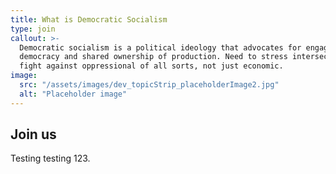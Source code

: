 ```yaml
---
title: What is Democratic Socialism
type: join
callout: >-
  Democratic socialism is a political ideology that advocates for engaged
  democracy and shared ownership of production. Need to stress intersectional
  fight against oppressional of all sorts, not just economic.
image:
  src: "/assets/images/dev_topicStrip_placeholderImage2.jpg"
  alt: "Placeholder image"
---
```

## Join us

Testing testing 123.

